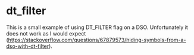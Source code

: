 # dt_filter

This is a small example of using DT_FILTER flag on a DSO. Unfortunately it does not work as I would expect (https://stackoverflow.com/questions/67879573/hiding-symbols-from-a-dso-with-dt-filter).

